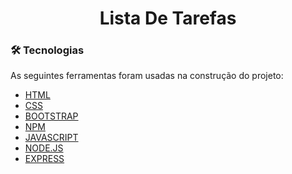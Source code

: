 <h1 align="center">Lista De Tarefas</h1>

>

### 🛠 Tecnologias

As seguintes ferramentas foram usadas na construção do projeto:

- [HTML](https://www.w3schools.com/html/)
- [CSS](https://www.w3schools.com/css/)
- [BOOTSTRAP](https://bootstrap/)
- [NPM](https://www.npmjs.com/)
- [JAVASCRIPT](https://www.javascript.com/)
- [NODE.JS](https://www.javascript.com/)
- [EXPRESS](https://api.jquery.com/jquery.ajax/)
